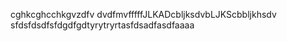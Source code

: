 cghkcghcchkgvzdfv dvdfmvfffffJLKADcbljksdvbLJKScbbljkhsdv
sfdsfdsdfsfdgdfgdtyrytryrtasfdsadfasdfaaaa